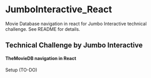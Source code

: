 # JumboInteractive_React
Movie Database navigation in react for Jumbo Interactive technical challenge. See README for details.

## Technical Challenge by Jumbo Interactive
#### TheMovieDB navigation in React


 Setup (TO-DO)
